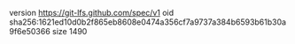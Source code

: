 version https://git-lfs.github.com/spec/v1
oid sha256:1621ed10d0b2f865eb8608e0474a356cf7a9737a384b6593b61b30a9f6e50366
size 1490
